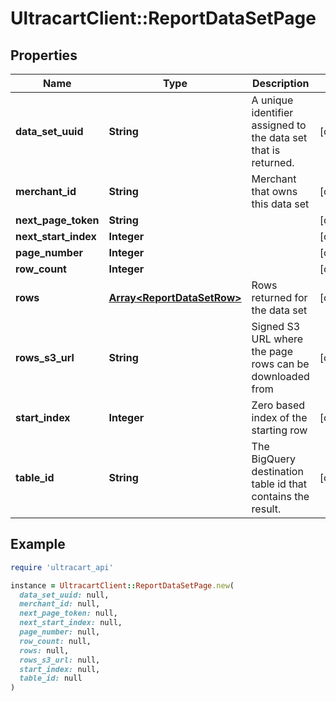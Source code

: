 # UltracartClient::ReportDataSetPage

## Properties

| Name | Type | Description | Notes |
| ---- | ---- | ----------- | ----- |
| **data_set_uuid** | **String** | A unique identifier assigned to the data set that is returned. | [optional] |
| **merchant_id** | **String** | Merchant that owns this data set | [optional] |
| **next_page_token** | **String** |  | [optional] |
| **next_start_index** | **Integer** |  | [optional] |
| **page_number** | **Integer** |  | [optional] |
| **row_count** | **Integer** |  | [optional] |
| **rows** | [**Array&lt;ReportDataSetRow&gt;**](ReportDataSetRow.md) | Rows returned for the data set | [optional] |
| **rows_s3_url** | **String** | Signed S3 URL where the page rows can be downloaded from | [optional] |
| **start_index** | **Integer** | Zero based index of the starting row | [optional] |
| **table_id** | **String** | The BigQuery destination table id that contains the result. | [optional] |

## Example

```ruby
require 'ultracart_api'

instance = UltracartClient::ReportDataSetPage.new(
  data_set_uuid: null,
  merchant_id: null,
  next_page_token: null,
  next_start_index: null,
  page_number: null,
  row_count: null,
  rows: null,
  rows_s3_url: null,
  start_index: null,
  table_id: null
)
```


